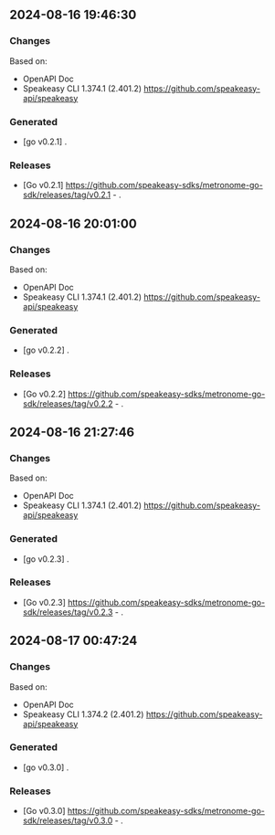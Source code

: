 

## 2024-08-16 19:46:30
### Changes
Based on:
- OpenAPI Doc  
- Speakeasy CLI 1.374.1 (2.401.2) https://github.com/speakeasy-api/speakeasy
### Generated
- [go v0.2.1] .
### Releases
- [Go v0.2.1] https://github.com/speakeasy-sdks/metronome-go-sdk/releases/tag/v0.2.1 - .

## 2024-08-16 20:01:00
### Changes
Based on:
- OpenAPI Doc  
- Speakeasy CLI 1.374.1 (2.401.2) https://github.com/speakeasy-api/speakeasy
### Generated
- [go v0.2.2] .
### Releases
- [Go v0.2.2] https://github.com/speakeasy-sdks/metronome-go-sdk/releases/tag/v0.2.2 - .

## 2024-08-16 21:27:46
### Changes
Based on:
- OpenAPI Doc  
- Speakeasy CLI 1.374.1 (2.401.2) https://github.com/speakeasy-api/speakeasy
### Generated
- [go v0.2.3] .
### Releases
- [Go v0.2.3] https://github.com/speakeasy-sdks/metronome-go-sdk/releases/tag/v0.2.3 - .

## 2024-08-17 00:47:24
### Changes
Based on:
- OpenAPI Doc  
- Speakeasy CLI 1.374.2 (2.401.2) https://github.com/speakeasy-api/speakeasy
### Generated
- [go v0.3.0] .
### Releases
- [Go v0.3.0] https://github.com/speakeasy-sdks/metronome-go-sdk/releases/tag/v0.3.0 - .